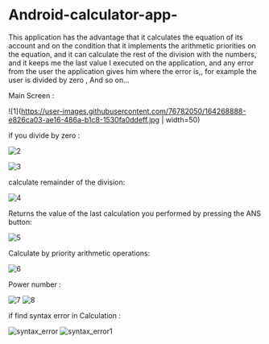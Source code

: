 # Android-calculator-app-
This application has the advantage that it calculates the equation of its account and on the condition that it implements the arithmetic priorities on the equation, and it can calculate the rest of the division with the numbers, and it keeps me the last value I executed on the application, and any error from the user the application gives him where the error is,, for example the user is divided by zero , And so on... 

Main Screen :

![1](https://user-images.githubusercontent.com/76782050/164268888-e826ca03-ae16-486a-b1c8-1530fa0ddeff.jpg | width=50)



if you divide by zero :

![2](https://user-images.githubusercontent.com/76782050/164269229-1fe65171-8443-4fe5-a046-ce64e8085aef.jpg)

![3](https://user-images.githubusercontent.com/76782050/164269497-b4f9aa2c-0beb-4bd9-b9b1-8fd94f78dc9e.jpg)


calculate remainder of the division:

![4](https://user-images.githubusercontent.com/76782050/164269602-7221b935-bc29-4a3a-8aee-273638ad7939.jpg)


Returns the value of the last calculation you performed by pressing the ANS button:

![5](https://user-images.githubusercontent.com/76782050/164269905-2cfce32e-d65d-47e7-aebe-5fee924a8ce3.jpg)

Calculate by priority arithmetic operations:

![6](https://user-images.githubusercontent.com/76782050/164270298-d6131a7a-793a-49a8-89e1-e8bef93fe99e.jpg)


Power number :

![7](https://user-images.githubusercontent.com/76782050/164270541-c6e9e430-820b-4d1b-9759-2632cf5bd28c.jpg)
![8](https://user-images.githubusercontent.com/76782050/164270564-fb35a126-38dc-4852-8334-2eb4416c6186.jpg)


if find syntax error in Calculation : 

![syntax_error](https://user-images.githubusercontent.com/76782050/164271225-23dfe19d-43d6-43e8-9bc6-c4905a29ec14.jpg)
![syntax_error1](https://user-images.githubusercontent.com/76782050/164271246-633c661c-7c51-4fd7-8909-97d335797af8.jpg)


